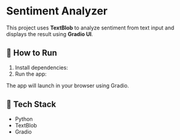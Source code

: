

# Sentiment Analyzer

This project uses **TextBlob** to analyze sentiment from text input and displays the result using **Gradio UI**.

## 🚀 How to Run

1. Install dependencies: 
2. Run the app:

The app will launch in your browser using Gradio.

## 🧠 Tech Stack
- Python
- TextBlob
- Gradio

